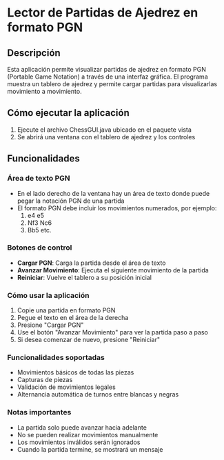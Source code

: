 # Lector de Partidas de Ajedrez en formato PGN

## Descripción
Esta aplicación permite visualizar partidas de ajedrez en formato PGN (Portable Game Notation) a través de una interfaz gráfica. 
El programa muestra un tablero de ajedrez y permite cargar partidas para visualizarlas movimiento a movimiento.

## Cómo ejecutar la aplicación
1. Ejecute el archivo ChessGUI.java ubicado en el paquete vista
2. Se abrirá una ventana con el tablero de ajedrez y los controles

## Funcionalidades

### Área de texto PGN
- En el lado derecho de la ventana hay un área de texto donde puede pegar la notación PGN de una partida
- El formato PGN debe incluir los movimientos numerados, por ejemplo:
  1. e4 e5
  2. Nf3 Nc6
  3. Bb5
  etc.

### Botones de control
- **Cargar PGN**: Carga la partida desde el área de texto
- **Avanzar Movimiento**: Ejecuta el siguiente movimiento de la partida
- **Reiniciar**: Vuelve el tablero a su posición inicial

### Cómo usar la aplicación
1. Copie una partida en formato PGN
2. Pegue el texto en el área de la derecha
3. Presione "Cargar PGN"
4. Use el botón "Avanzar Movimiento" para ver la partida paso a paso
5. Si desea comenzar de nuevo, presione "Reiniciar"

### Funcionalidades soportadas
- Movimientos básicos de todas las piezas
- Capturas de piezas
- Validación de movimientos legales
- Alternancia automática de turnos entre blancas y negras

### Notas importantes
- La partida solo puede avanzar hacia adelante
- No se pueden realizar movimientos manualmente
- Los movimientos inválidos serán ignorados
- Cuando la partida termine, se mostrará un mensaje

